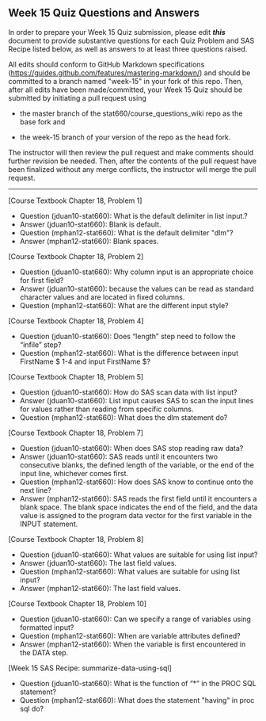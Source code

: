
## Week 15 Quiz Questions and Answers

In order to prepare your Week 15 Quiz submission, please edit ***this*** document to provide substantive questions for each Quiz Problem and SAS Recipe listed below, as well as answers to at least three questions raised.

All edits should conform to GitHub Markdown specifications (https://guides.github.com/features/mastering-markdown/) and should be committed to a branch named "week-15" in your fork of this repo. Then, after all edits have been made/committed, your Week 15 Quiz should be submitted by initiating a pull request using

- the master branch of the stat660/course_questions_wiki repo as the base fork and

- the week-15 branch of your version of the repo as the head fork.

The instructor will then review the pull request and make comments should further revision be needed. Then, after the contents of the pull request have been finalized without any merge conflicts, the instructor will merge the pull request.



********************************************************************************



[Course Textbook Chapter 18, Problem 1]
- Question (jduan10-stat660): What is the default delimiter in list input.?
- Answer (jduan10-stat660): Blank is default.
- Question (mphan12-stat660):  What is the default delimiter "dlm"?
- Answer (mphan12-stat660): Blank spaces.



[Course Textbook Chapter 18, Problem 2]
- Question (jduan10-stat660): Why column input is an appropriate choice for first field?
- Answer (jduan10-stat660): because the values can be read as standard character values and are located in fixed columns.
- Question (mphan12-stat660):  What are the different input style?



[Course Textbook Chapter 18, Problem 4]
- Question (jduan10-stat660): Does “length” step need to follow the “infile” step?
- Question (mphan12-stat660):  What is the difference between input FirstName $ 1-4 and input FirstName $?



[Course Textbook Chapter 18, Problem 5]
- Question (jduan10-stat660): How do SAS scan data with list input?
- Answer (jduan10-stat660): List input causes SAS to scan the input lines for values rather than reading from specific columns.
- Question (mphan12-stat660):  What does the dlm statement do?



[Course Textbook Chapter 18, Problem 7]
- Question (jduan10-stat660): When does SAS stop reading raw data?
- Answer (jduan10-stat660): SAS reads until it encounters two consecutive blanks, the defined length of the variable, or the end of the input line, whichever comes first.
- Question (mphan12-stat660):  How does SAS know to continue onto the next line?
- Answer (mphan12-stat660):  SAS reads the first field until it encounters a blank space. The blank space indicates the end of the field, and the data value is assigned to the program data vector for the first variable in the INPUT statement.



[Course Textbook Chapter 18, Problem 8]
- Question (jduan10-stat660): What values are suitable for using list input?
- Answer (jduan10-stat660): The last field values.
- Question (mphan12-stat660):  What values are suitable for using list input?
- Answer (mphan12-stat660):  The last field values.



[Course Textbook Chapter 18, Problem 10]
- Question (jduan10-stat660): Can we specify a range of variables using formatted input?
- Question (mphan12-stat660): When are variable attributes defined? 
- Answer (mphan12-stat660):  When the variable is first encountered in the DATA step.



[Week 15 SAS Recipe: summarize-data-using-sql]
- Question (jduan10-stat660): What is the function of  “*” in the PROC SQL statement?
- Question (mphan12-stat660):  What does the statement "having" in proc sql do?


